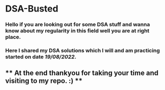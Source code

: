 # DSA-Busted

### Hello if you are looking out for some DSA stuff and wanna know about my regularity in this field well you are at right place. 
### Here I shared my DSA solutions which I will and am practicing started on date ***19/08/2022***.


## ** At the end thankyou for taking your time and visiting to my repo. :) **
